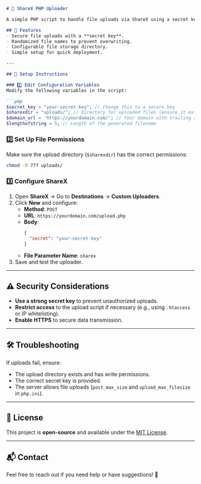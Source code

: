 ```md
# 📂 ShareX PHP Uploader

A simple PHP script to handle file uploads via ShareX using a secret key for authentication.

## 🚀 Features
- Secure file uploads with a **secret key**.
- Randomized file names to prevent overwriting.
- Configurable file storage directory.
- Simple setup for quick deployment.

---

## 📜 Setup Instructions

### 1️⃣ Edit Configuration Variables
Modify the following variables in the script:

```php
$secret_key = "your-secret-key"; // Change this to a secure key
$sharexdir = "uploads/"; // Directory for uploaded files (ensure it exists)
$domain_url = 'https://yourdomain.com/'; // Your domain with trailing slash
$lengthofstring = 5; // Length of the generated filename
```

### 2️⃣ Set Up File Permissions
Make sure the upload directory (`$sharexdir`) has the correct permissions:

```sh
chmod -R 777 uploads/
```

### 3️⃣ Configure ShareX
1. Open **ShareX** → Go to **Destinations** → **Custom Uploaders**.
2. Click **New** and configure:
   - **Method**: `POST`
   - **URL**: `https://yourdomain.com/upload.php`
   - **Body**:
     ```json
     {
       "secret": "your-secret-key"
     }
     ```
   - **File Parameter Name**: `sharex`
3. Save and test the uploader.

---

## ⚠️ Security Considerations
- **Use a strong secret key** to prevent unauthorized uploads.
- **Restrict access** to the upload script if necessary (e.g., using `.htaccess` or IP whitelisting).
- **Enable HTTPS** to secure data transmission.

---

## 🛠 Troubleshooting
If uploads fail, ensure:
- The upload directory exists and has write permissions.
- The correct secret key is provided.
- The server allows file uploads (`post_max_size` and `upload_max_filesize` in `php.ini`).

---

## 📄 License
This project is **open-source** and available under the [MIT License](LICENSE).

---

## 📬 Contact
Feel free to reach out if you need help or have suggestions! 🚀
```
